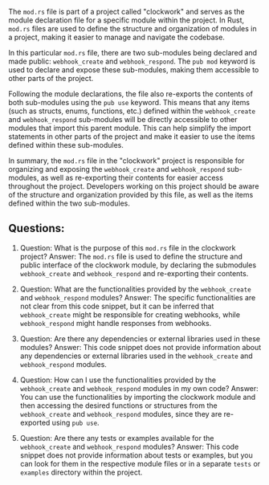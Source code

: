 The `mod.rs` file is part of a project called "clockwork" and serves as the module declaration file for a specific module within the project. In Rust, `mod.rs` files are used to define the structure and organization of modules in a project, making it easier to manage and navigate the codebase.

In this particular `mod.rs` file, there are two sub-modules being declared and made public: `webhook_create` and `webhook_respond`. The `pub mod` keyword is used to declare and expose these sub-modules, making them accessible to other parts of the project.

Following the module declarations, the file also re-exports the contents of both sub-modules using the `pub use` keyword. This means that any items (such as structs, enums, functions, etc.) defined within the `webhook_create` and `webhook_respond` sub-modules will be directly accessible to other modules that import this parent module. This can help simplify the import statements in other parts of the project and make it easier to use the items defined within these sub-modules.

In summary, the `mod.rs` file in the "clockwork" project is responsible for organizing and exposing the `webhook_create` and `webhook_respond` sub-modules, as well as re-exporting their contents for easier access throughout the project. Developers working on this project should be aware of the structure and organization provided by this file, as well as the items defined within the two sub-modules.

## Questions:

1. Question: What is the purpose of this `mod.rs` file in the clockwork project?
   Answer: The `mod.rs` file is used to define the structure and public interface of the clockwork module, by declaring the submodules `webhook_create` and `webhook_respond` and re-exporting their contents.

2. Question: What are the functionalities provided by the `webhook_create` and `webhook_respond` modules?
   Answer: The specific functionalities are not clear from this code snippet, but it can be inferred that `webhook_create` might be responsible for creating webhooks, while `webhook_respond` might handle responses from webhooks.

3. Question: Are there any dependencies or external libraries used in these modules?
   Answer: This code snippet does not provide information about any dependencies or external libraries used in the `webhook_create` and `webhook_respond` modules.

4. Question: How can I use the functionalities provided by the `webhook_create` and `webhook_respond` modules in my own code?
   Answer: You can use the functionalities by importing the clockwork module and then accessing the desired functions or structures from the `webhook_create` and `webhook_respond` modules, since they are re-exported using `pub use`.

5. Question: Are there any tests or examples available for the `webhook_create` and `webhook_respond` modules?
   Answer: This code snippet does not provide information about tests or examples, but you can look for them in the respective module files or in a separate `tests` or `examples` directory within the project.
